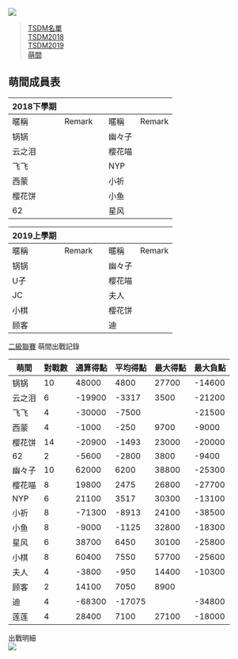 ![](https://www.z4a.net/images/2018/08/01/u.png)  

>[TSDM名單](list.md)  
>[TSDM2018](tsdm2018.md)  
>[TSDM2019](tsdm2019.md)  
>[萌間](moe.md)  

## 萌間成員表

|2018下學期|||||
-|-|-|-|-
暱稱|Remark||暱稱|Remark
锅锅|||幽々子|
云之泪|||樱花喵|
飞飞|||NYP|
西蒙|||小祈|
樱花饼|||小鱼|
62|||星风|

|2019上學期|||||
-|-|-|-|-
暱稱|Remark||暱稱|Remark
锅锅|||幽々子|
U子|||樱花喵|
JC|||夫人|
小棋|||樱花饼|
顾客|||迪|

[二級聯賽](https://mahjong.pub/?cid=40) 萌間出戰記錄

萌間|對戰數|通算得點|平均得點|最大得點|最大負點
-|-|-|-|-|-
锅锅|10|48000|4800|27700|-14600
云之泪|6|-19900|-3317|3500|-21200
飞飞|4|-30000|-7500||-21500
西蒙|4|-1000|-250|9700|-9000
樱花饼|14|-20900|-1493|23000|-20000
62|2|-5600|-2800|3800|-9400
幽々子|10|62000|6200|38800|-25300
樱花喵|8|19800|2475|26800|-27700
NYP|6|21100|3517|30300|-13100
小祈|8|-71300|-8913|24100|-38500
小鱼|8|-9000|-1125|32800|-18300
星风|6|38700|6450|30100|-25800
小棋|8|60400|7550|57700|-25600
夫人|4|-3800|-950|14400|-10300
顾客|2|14100|7050|8900|
迪|4|-68300|-17075||-34800
莲莲|4|28400|7100|27100|-18000

出戰明細  
![](https://www.z4a.net/images/2019/04/14/image.png)
